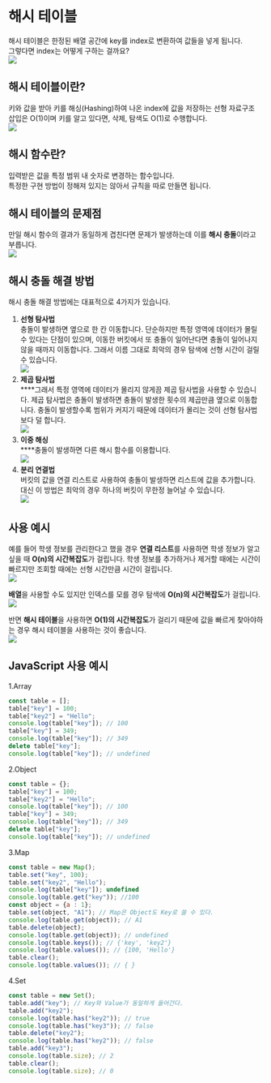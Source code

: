 # 해시 테이블

해시 테이블은 한정된 배열 공간에 key를 index로 변환하여 값들을 넣게 됩니다. \
그렇다면 index는 어떻게 구하는 걸까요?\
![](/images/array.png)

## 해시 테이블이란?

키와 값을 받아 키를 해싱(Hashing)하여 나온 index에 값을 저장하는 선형 자료구조 삽입은 O(1)이며 키를 알고 있다면, 삭제, 탐색도 O(1)로 수행합니다.\
![](/images/hash-table.png)

## 해시 함수란?

입력받은 값을 특정 범위 내 숫자로 변경하는 함수입니다. \
특정한 구현 방법이 정해져 있지는 않아서 규칙을 따로 만들면 됩니다.

## 해시 테이블의 문제점

만일 해시 함수의 결과가 동일하게 겹친다면 문제가 발생하는데 이를 **해시 충돌**이라고 부릅니다.\
![](/images/hash-table-problem.png)

## 해시 충돌 해결 방법

해시 충돌 해결 방법에는 대표적으로 4가지가 있습니다.

1. **선형 탐사법** \
   충돌이 발생하면 옆으로 한 칸 이동합니다. 단순하지만 특정 영역에 데이터가 몰릴 수 있다는 단점이 있으며, 이동한 버킷에서 또 충돌이 일어난다면 충돌이 일어나지 않을 때까지 이동합니다. 그래서 이름 그대로 최악의 경우 탐색에 선형 시간이 걸릴 수 있습니다.\
   ![](/images//linear-probing.png)
2. **제곱 탐사법** \
   ****그래서 특정 영역에 데이터가 몰리지 않게끔 제곱 탐사법을 사용할 수 있습니다. 제곱 탐사법은 충돌이 발생하면 충돌이 발생한 횟수의 제곱만큼 옆으로 이동합니다. 충돌이 발생할수록 범위가 커지기 때문에 데이터가 몰리는 것이 선형 탐사법보다 덜 합니다.\
   ![](/images/%EC%A0%9C%EA%B3%B1%20%ED%83%90%EC%82%AC%EB%B2%95.png)
3. **이중 해싱** \
   ****충돌이 발생하면 다른 해시 함수를 이용합니다.\
   ![](/images/%EC%9D%B4%EC%A4%91%20%ED%95%B4%EC%8B%B1.png)
4. **분리 연결법** \
   버킷의 값을 연결 리스트로 사용하여 충돌이 발생하면 리스트에 값을 추가합니다. 대신 이 방법은 최악의 경우 하나의 버킷이 무한정 늘어날 수 있습니다.\
   ![](/images/%EB%B6%84%EB%A6%AC%EC%97%B0%EA%B2%B0%EB%B2%95.png)

## 사용 예시

예를 들어 학생 정보를 관리한다고 했을 경우 **연결 리스트**를 사용하면 학생 정보가 알고 싶을 때 **O(n)의 시간복잡도**가 걸립니다. 학생 정보를 추가하거나 제거할 때에는 시간이 빠르지만 조회할 때에는 선형 시간만큼 시간이 걸립니다.\
![](/images/linked-list.png)

**배열**을 사용할 수도 있지만 인덱스를 모를 경우 탐색에 **O(n)의 시간복잡도**가 걸립니다.\
![](/images/array-hash.png)

반면 **해시 테이블**을 사용하면 **O(1)의 시간복잡도**가 걸리기 때문에 값을 빠르게 찾아야하는 경우 해시 테이블을 사용하는 것이 좋습니다.\
![](/images/hash-table.png)

## JavaScript 사용 예시

1.Array

```javascript
const table = [];
table["key"] = 100;
table["key2"] = "Hello";
console.log(table["key"]); // 100
table["key"] = 349;
console.log(table["key"]); // 349
delete table["key"];
console.log(table["key"]); // undefined
```

2.Object

```javascript
const table = {};
table["key"] = 100;
table["key2"] = "Hello";
console.log(table["key"]); // 100
table["key"] = 349;
console.log(table["key"]); // 349
delete table["key"];
console.log(table["key"]); // undefined
```

3.Map

```javascript
const table = new Map();
table.set("key", 100);
table.set("key2", "Hello");
console.log(table["key"]); undefined
console.log(table.get("key")); //100
const object = {a : 1};
table.set(object, "A1"); // Map은 Object도 Key로 쓸 수 있다.
console.log(table.get(object)); // A1
table.delete(object);
console.log(table.get(object)); // undefined
console.log(table.keys()); // {'key', 'key2'}
console.log(table.values()); // {100, 'Hello'}
table.clear();
console.log(table.values()); // { }
```

4.Set

```javascript
const table = new Set();
table.add("key"); // Key와 Value가 동일하게 들어간다.
table.add("key2");
console.log(table.has("key2")); // true
console.log(table.has("key3")); // false
table.delete("key2");
console.log(table.has("key2")); // false
table.add("key3");
console.log(table.size); // 2
table.clear();
console.log(table.size); // 0
```
